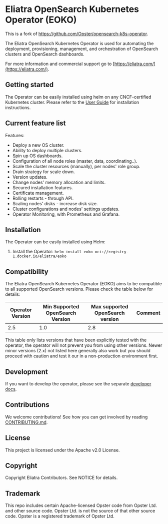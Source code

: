 # Eliatra OpenSearch Kubernetes Operator (EOKO)

This is a fork of https://github.com/Opster/opensearch-k8s-operator.

The Eliatra OpenSearch Kubernetes Operator is used for automating the deployment, provisioning, management, and orchestration of OpenSearch clusters and OpenSearch dashboards.

For more information and commercial support go to [https://eliatra.com/](https://eliatra.com/).

## Getting started

The Operator can be easily installed using helm on any CNCF-certified Kubernetes cluster. Please refer to the [User Guide](./docs/userguide/main.md) for installation instructions.


## Current feature list

Features:

- Deploy a new OS cluster.
- Ability to deploy multiple clusters.
- Spin up OS dashboards.
- Configuration of all node roles (master, data, coordinating..).
- Scale the cluster resources (manually), per nodes' role group.
- Drain strategy for scale down.
- Version updates.
- Change nodes' memory allocation and limits.
- Secured installation features.
- Certificate management.
- Rolling restarts - through API.
- Scaling nodes' disks - increase disk size.
- Cluster configurations and nodes' settings updates.
- Operator Monitoring, with Prometheus and Grafana.


## Installation

The Operator can be easily installed using Helm:

1. Install the Operator: `helm install eoko oci://registry-1.docker.io/eliatra/eoko`

## Compatibility

The Eliatra OpenSearch Kubernetes Operator (EOKO) aims to be compatible to all supported OpenSearch versions. Please check the table below for details:

| Operator Version | Min Supported OpenSearch Version | Max supported OpenSearch version | Comment |
|------------------|----------------------------------|----------------------------------|---------|
| 2.5              | 1.0                              | 2.8                              |         |

This table only lists versions that have been explicitly tested with the operator, the operator will not prevent you from using other versions. Newer minor versions (2.x) not listed here generally also work but you should proceed with caution and test it our in a non-production environment first.

## Development

If you want to develop the operator, please see the separate [developer docs](./docs/developing.md).

## Contributions

We welcome contributions! See how you can get involved by reading [CONTRIBUTING.md](./CONTRIBUTING.md).

## License

This project is licensed under the Apache v2.0 License.

## Copyright

Copyright Eliatra Contributors. See NOTICE for details.

## Trademark

This repo includes certain Apache-licensed Opster code from Opster Ltd. and other source code. 
Opster Ltd. is not the source of that other source code. Opster is a registered trademark of Opster Ltd.